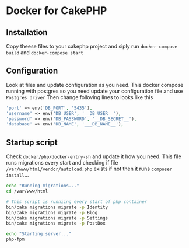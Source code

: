 # Docker for CakePHP

## Installation

Copy theese files to your cakephp project and siply run `docker-compose build` and `docker-compose start`

## Configuration

Look at files and update configuration as you need. This docker compose running with postgres so you need update your configuration file and use `Postgres driver`
Then change folloving lines to looks like this

```php
'port' => env('DB_PORT', '5435'),
'username' => env('DB_USER', '__DB_USER__'),
'password' => env('DB_PASSWORD', '__DB_SECRET__'),
'database' => env('DB_NAME', '___DB_NAME__'),
```

## Startup script

Check `docker/php/docker-entry-sh` and update it how you need. This file runs migrations every start and checking if file `/var/www/html/vendor/autoload.php` exists if not then it runs `composer install`...

```bash
echo "Running migrations..."
cd /var/www/html

# This script is runniing every start of php container
bin/cake migrations migrate -p Identity
bin/cake migrations migrate -p Blog
bin/cake migrations migrate -p Settings
bin/cake migrations migrate -p PostBox

echo "Starting server..."
php-fpm
```